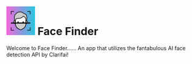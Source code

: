 # <img src="https://github.com/Pedginald/face-finder/blob/main/readMeDocs/smart-brain-logo.png" width="75"> Face Finder

Welcome to Face Finder...... An app that utilizes the fantabulous AI face detection API by Clarifai!
